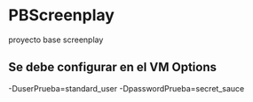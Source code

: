 # PBScreenplay
proyecto base screenplay

## Se debe configurar en el VM Options
-DuserPrueba=standard_user
-DpasswordPrueba=secret_sauce
